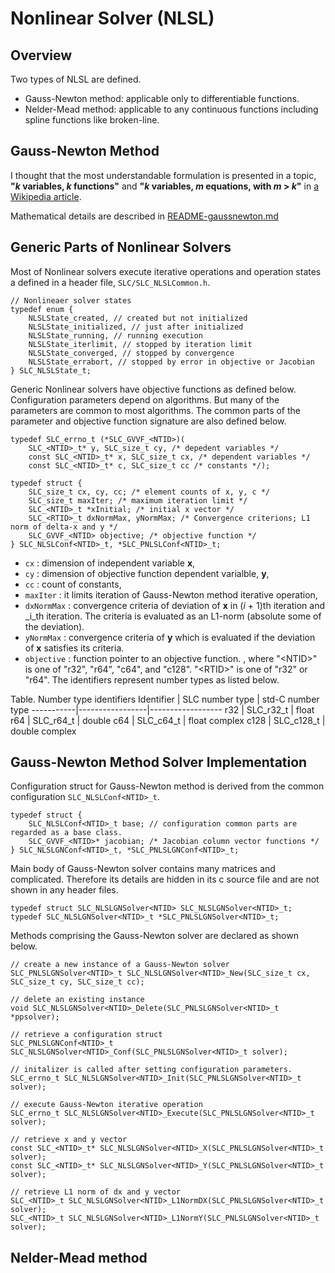 # Nonlinear Solver (NLSL)
## Overview
Two types of NLSL are defined.
* Gauss-Newton method: applicable only to differentiable functions.
* Nelder-Mead method: applicable to any continuous functions including spline functions like broken-line.


## Gauss-Newton Method
I thought that the most understandable formulation is presented in a topic,
**"_k_ variables, _k_ functions"** and
**"_k_ variables, _m_ equations, with _m_&nbsp;&gt;&nbsp;_k_"** in
[a Wikipedia article](https://en.wikipedia.org/wiki/Newton%27s_method).

Mathematical details are described in [README-gaussnewton.md](README-gaussnewton.md)  

## Generic Parts of Nonlinear Solvers
Most of Nonlinear solvers execute iterative operations and operation states a
defined in a header file, `SLC/SLC_NLSLCommon.h`.
```
// Nonlineaer solver states
typedef enum {
    NLSLState_created, // created but not initialized
    NLSLState_initialized, // just after initialized
    NLSLState_running, // running execution
    NLSLState_iterlimit, // stopped by iteration limit
    NLSLState_converged, // stopped by convergence
    NLSLState_errabort, // stopped by error in objective or Jacobian
} SLC_NLSLState_t;
```
Generic Nonlinear solvers have objective functions as defined below.
Configuration parameters depend on algorithms. But many of the parameters are common to most algorithms.
The common parts of the parameter and objective function signature are also defined below.
```
typedef SLC_errno_t (*SLC_GVVF_<NTID>)(
    SLC_<NTID>_t* y, SLC_size_t cy, /* depedent variables */
    const SLC_<NTID>_t* x, SLC_size_t cx, /* dependent variables */
    const SLC_<NTID>_t* c, SLC_size_t cc /* constants */);

typedef struct {
    SLC_size_t cx, cy, cc; /* element counts of x, y, c */
    SLC_size_t maxIter; /* maximum iteration limit */
    SLC_<NTID>_t *xInitial; /* initial x vector */
    SLC_<RTID>_t dxNormMax, yNormMax; /* Convergence criterions; L1 norm of delta-x and y */
    SLC_GVVF_<NTID> objective; /* objective function */
} SLC_NLSLConf<NTID>_t, *SLC_PNLSLConf<NTID>_t;
```
* `cx` : dimension of independent variable __x__,
* `cy` : dimension of objective function dependent varialble, __y__,
* `cc` : count of constants,
* `maxIter` : it limits iteration of Gauss-Newton method iterative operation,
* `dxNormMax` : convergence criteria of deviation of __x__ in (_i_ + 1)th iteration and _i_th iteration.
The criteria is evaluated as an L1-norm (absolute some of the deviation).
* `yNormMax` : convergence criteria of __y__ which is evaluated if the deviation of __x__ satisfies its criteria.
* `objective` : function pointer to an objective function.
, where "&lt;NTID&gt;" is one of "r32", "r64", "c64", and "c128". "&lt;RTID&gt;" is one of "r32" or "r64".
The identifiers represent number types as listed below.

Table. Number type identifiers
Identifier | SLC number type | std-C number type
-----------|-----------------|------------------
r32        | SLC_r32_t       | float
r64        | SLC_r64_t       | double
c64        | SLC_c64_t       | float complex
c128       | SLC_c128_t      | double complex
<br/>

## Gauss-Newton Method Solver Implementation
Configuration struct for Gauss-Newton method is derived from the common configuration `SLC_NLSLConf<NTID>_t`. 

```
typedef struct {
    SLC_NLSLConf<NTID>_t base; // configuration common parts are regarded as a base class.
    SLC_GVVF_<NTID>* jacobian; /* Jacobian column vector functions */
} SLC_NLSLGNConf<NTID>_t, *SLC_PNLSLGNConf<NTID>_t;
```
Main body of Gauss-Newton solver contains many matrices and complicated.
Therefore its details are hidden in its c source file and are not shown in any header files.
```
typedef struct SLC_NLSLGNSolver<NTID> SLC_NLSLGNSolver<NTID>_t;
typedef SLC_NLSLGNSolver<NTID>_t *SLC_PNLSLGNSolver<NTID>_t;
```

Methods comprising the Gauss-Newton solver are declared as shown below.
```
// create a new instance of a Gauss-Newton solver
SLC_PNLSLGNSolver<NTID>_t SLC_NLSLGNSolver<NTID>_New(SLC_size_t cx, SLC_size_t cy, SLC_size_t cc);

// delete an existing instance
void SLC_NLSLGNSolver<NTID>_Delete(SLC_PNLSLGNSolver<NTID>_t *ppsolver);

// retrieve a configuration struct
SLC_PNLSLGNConf<NTID>_t SLC_NLSLGNSolver<NTID>_Conf(SLC_PNLSLGNSolver<NTID>_t solver);

// initalizer is called after setting configuration parameters.
SLC_errno_t SLC_NLSLGNSolver<NTID>_Init(SLC_PNLSLGNSolver<NTID>_t solver);

// execute Gauss-Newton iterative operation
SLC_errno_t SLC_NLSLGNSolver<NTID>_Execute(SLC_PNLSLGNSolver<NTID>_t solver);

// retrieve x and y vector
const SLC_<NTID>_t* SLC_NLSLGNSolver<NTID>_X(SLC_PNLSLGNSolver<NTID>_t solver);
const SLC_<NTID>_t* SLC_NLSLGNSolver<NTID>_Y(SLC_PNLSLGNSolver<NTID>_t solver);

// retrieve L1 norm of dx and y vector
SLC_<NTID>_t SLC_NLSLGNSolver<NTID>_L1NormDX(SLC_PNLSLGNSolver<NTID>_t solver);
SLC_<NTID>_t SLC_NLSLGNSolver<NTID>_L1NormY(SLC_PNLSLGNSolver<NTID>_t solver);
```


## Nelder-Mead method